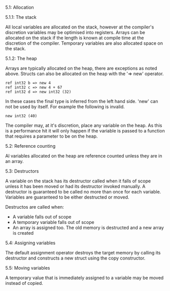 5.1: Allocation

5.1.1: The stack

All local variables are allocated on the stack, however at the compiler's discretion variables may be optimised into registers. Arrays can be allocated on the stack if the length is known at compile time at the discretion of the compiler. Temporary variables are also allocated space on the stack.

5.1.2: The heap

Arrays are typically allocated on the heap, there are exceptions as noted above. Structs can also be allocated on the heap with the '=> new' operator.
```
ref int32 b => new 4
ref int32 c => new 4 + 67
ref int32 d => new int32 (32)
```
In these cases the final type is inferred from the left hand side. 'new' can not be used by itself. For example the following is invalid.
```
new int32 (40)
```
The compiler may, at it's discretion, place any variable on the heap. As this is a performance hit it will only happen if the variable is passed to a function that requires a parameter to be on the heap.


5.2: Reference counting

Al variables allocated on the heap are reference counted unless they are in an array.


5.3: Destructors

A variable on the stack has its destructor called when it falls of scope unless it has been moved or had its destructor invoked manually. A destructor is guaranteed to be called no more than once for each variable. Variables are guaranteed to be either destructed or moved.

Destructos are called when:
 - A variable falls out of scope
 - A temporary variable falls out of scope
 - An array is assigned too. The old memory is destructed and a new array is created


5.4: Assigning variables

The default assignment operator destroys the target memory by calling its destructor and constructs a new struct using the copy constructor.


5.5: Moving variables

A temporary value that is immediately assigned to a variable may be moved instead of copied. 